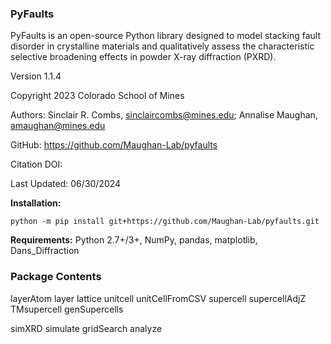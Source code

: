 ### PyFaults
PyFaults is an open-source Python library designed to model stacking fault disorder in crystalline materials and qualitatively assess the characteristic selective broadening effects in powder X-ray diffraction (PXRD).

Version 1.1.4

Copyright 2023 Colorado School of Mines

Authors: Sinclair R. Combs, <sinclaircombs@mines.edu>; Annalise Maughan, <amaughan@mines.edu>

GitHub: <https://github.com/Maughan-Lab/pyfaults>

Citation DOI:

Last Updated: 06/30/2024

**Installation:**
```
python -m pip install git+https://github.com/Maughan-Lab/pyfaults.git
```

**Requirements:** Python 2.7+/3+, NumPy, pandas, matplotlib, Dans_Diffraction

### Package Contents

layerAtom
layer
lattice
unitcell
unitCellFromCSV
supercell
supercellAdjZ
TMsupercell
genSupercells

simXRD
simulate
gridSearch
analyze
